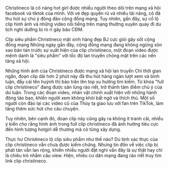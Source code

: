 Christineco là cô nàng hot girl được nhiều người theo dõi trên mạng xã hội facebook và tiktok của mình. Với vẻ đẹp quyến rũ và nhiều tài năng, cô đã thu hút sự chú ý đông đảo cộng đồng mạng. Tuy nhiên, gần đây, sự cố lộ clip hình ảnh và những video nổi tiếng trên mạng thường xuyên quay đi du lịch nghỉ dưỡng bị rò rỉ gây bão CĐM.

Clip siêu phẩm Christineco mặt xinh hàng đẹp BJ cực giỏi gây sốt cộng đồng mạng
Những ngày gần đây, cộng đồng mạng đang không ngừng xôn xao bàn tán trước sự xuất hiện của clip christineco, một đoạn video được mệnh danh là "siêu phẩm" với tốc độ lan truyền chóng mặt trên các nền tảng xã hội.

Những hình ảnh của Christineco được mạng xã hội lan truyền
Chỉ thời gian ngắn, đoạn clip dài hơn 2 phút này đã thu hút hàng ngàn lượt xem và bình luận, đẩy cái tên huỳnh thị bảo trân lên top xu hướng tìm kiếm. Từ khóa "full clip christineco" đang được săn lùng ráo riết, trở thành tâm điểm chú ý của dư luận. Trong các đoạn video, nhân vật chính xuất hiện với những hành động táo bạo, khiến người xem không khỏi bất ngờ và thích thú. Một số người còn đào lại các video cũ của Thủy tạ giao lưu với fan trên TikTok, làm tăng thêm sức hút cho câu chuyện.

Tuy nhiên, bên cạnh đó, đoạn clip này cũng gây ra không ít tranh cãi, nhiều ý kiến cho rằng hình ảnh trong full clip christineco đã ảnh hưởng tiêu cực đến hình tượng hotgirl dễ thương mà cô từng xây dựng.

Thực hư Christineco lộ clip siêu phẩm như thế nào?
Dù tính xác thực của clip christineco vẫn chưa được kiểm chứng. Nhưng tin đồn về việc clip bị phát tán vẫn lan rộng, khiến nhiều người đặt nghi vấn đây là sự thật hay chỉ là chiêu trò nhằm câu view. Hiện, nhiêu cư dân mạng đang ráo riết truy tìm link clip christineco.
